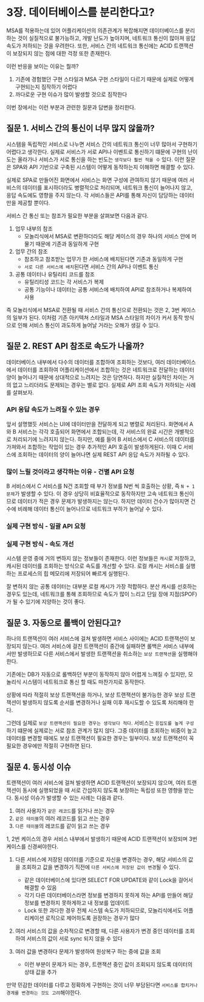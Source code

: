 # 3장. 데이터베이스를 분리한다고?

MSA를 적용하는데 있어 어플리케이션의 의존관계가 복잡해지면 데이터베이스를 분리하는 것이 실질적으로 불가능하고,
개발 난도가 높아지며, 네트워크 통신이 많아져 응답속도가 저하되는 것을 우려한다.
또한, 서비스 간의 네트워크 통신에는 ACID 트랜잭션이 보장되지 않는 점에 대한 걱정 또한 존재한다.

이런 반응을 보이는 이유는 뭘까?

1. 기존에 경험했던 구현 스타일과 MSA 구현 스타일이 다르기 때문에 실제로 어떻게 구현되는지 짐작하기 어렵다
2. 까다로운 구현 이슈가 많이 발생할 것으로 짐작한다

이번 장에서는 이런 부분과 관련한 질문과 답변을 정리한다.

## 질문 1. 서비스 간의 통신이 너무 많지 않을까?

시스템을 독립적인 서비스로 나누면 서비스 간의 네트워크 통신이 너무 많아서 구현하기 어렵다고 생각한다.
실제로 서비스가 서로 API나 이벤트로 통신하기 떄문에 구현의 난이도는 올라가나 서비스가 서로 통신을 하는 빈도는 `생각보다 훨씬 적을 수` 있다.
이런 질문은 SPA와 API 기반으로 구축된 시스템이 어떻게 동작하는지 이해하면 해결할 수 있다.

실제로 SPA로 만들어진 화면에서 서비스는 화면 구성에 관여하지 않기 때문에 여러 서비스의 데이터를
표시하더라도 병렬적으로 처리되며, 네트워크 통신이 늘어나지 않고, 응답 속도에도 영향을 주지 않는다.
각 서비스들은 API를 통해 자신이 담당하는 데이터만을 제공할 뿐이다.

서비스 간 통신 또는 참조가 필요한 부분을 살펴보면 다음과 같다.

1. 업무 내부의 참조
   - 모놀리식에서 MSA로 변환하더라도 해당 케이스의 경우 하나의 서비스 안에 머물기 때문에 기존과 동일하게 구현
2. 업무 간의 참조
   - 참조하고 참조받는 업무가 한 서비스에 배치된다면 기존과 동일하게 구현
   - `서로 다른 서비스에 배치`된다면 서비스 간의 API나 이벤트 통신
3. 공통 데이터나 유틸리티 코드를 참조
   - 유틸리티성 코드는 각 서비스가 복제
   - 공통 기능이나 데이터는 공통 서비스에 배치하여 API로 참조하거나 복제하여 사용

즉 모놀리식에서 MSA로 전환될 때 서비스 간의 통신으로 전환되는 것은 2, 3번 케이스의 일부가 된다.
이처럼 기존 아키텍쳐 스타일과 MSA 스타일의 차이가 커서 동작 방식으로 인해 서비스 통신이 과도하게 늘어날 거라는 오해가 생길 수 있다.

## 질문 2. REST API 참조로 속도가 나올까?

데이터베이스 내부에서 다수의 데이터를 조합하여 조회하는 것보다, 여러 데이터베이스에서 데이터를 조회하여 어플리케이션에서 조합하는 것은
네트워크로 전달하는 데이터 양이 늘어나기 때문에 상대적으로 느려지는 것은 당연하다.
하지만 실질적인 차이는 거의 없고 느리더라도 문제되는 경우는 별로 없다. 실제로 API 조회 속도가 저하되는 사례를 살펴보자.

### API 응답 속도가 느려질 수 있는 경우

앞서 설명했듯 서비스는 UI에 데이터만을 전달하게 되고 병렬로 처리된다.
화면에서 A와 B 서비스는 각각 호출되어 화면에서 조합되는데, 각 서비스의 완료 시간은 개별적으로 처리되기에 느려지지 않는다.
하지만, 예를 들어 B 서비스에서 C 서비스의 데이터를 가져와서 조합하는 작업이 있는 경우 추가적인 API 호출이 발생하게된다.
이때 C 서비스에 조회하는 데이터의 양이 늘어나면 실제 REST API 응답 속도가 저하될 수 있다.

### 많이 느릴 것이라고 생각하는 이유 - 건별 API 요청

B 서비스에서 C 서비스를 N건 조회할 때 부가 정보를 N번 씩 호출하는 상황, 즉 `N + 1 문제`가 발생할 수 있다.
이 경우 상당히 비효율적으로 동작하지만 고속 네트워크 통신이므로 데이터가 적은 경우 문제가 발생하지는 않는다.
하지만 데이터 건수가 많아지면 건수에 비례해 데이터 통신이 늘어나므로 네트워크 부하가 늘어날 수 있다.

### 실제 구현 방식 - 일괄 API 요청
### 실제 구현 방식 - 속도 개선

시스템 운영 중에 거의 변하지 않는 정보들이 존재한다. 이런 정보들은 `캐시`로 저장하고, 캐시된 데이터를 조회하는 방식으로 속도를 개선할 수 있다.
로컬 캐시는 서비스를 실행하는 프로세스의 힙 메모리에 저장되어 빠르게 실행된다.

잘 변하지 않는 공통 데이터는 대부분 로컬 캐시가 가장 적합하다. 분산 캐시를 선호하는 경우도 있는데,
네트워크를 통해 조회하므로 속도가 많이 느리고 단일 장애 지점(SPOF)가 될 수 있기에 지양하는 것이 좋다.

## 질문 3. 자동으로 롤백이 안된다고?

하나의 트랜잭션이 여러 서비스에 걸쳐 발생하면 서비스 사이에는 ACID 트랜잭션이 보장되지 않는다.
여러 서비스에 걸친 트랜잭션이 중간에 실패하면 롤백은 서비스 내부에서만 발생하므로 다른 서비스에서 발생한 트랜잭션을
취소하는 `보상 트랜잭션`을 실행해야한다.

기존에는 DB가 자동으로 롤백하던 부분이 동작하지 않아 어렵게 느껴질 수 있지만, 모놀리식 시스템이
네트워크로 통신 할 때도 마찬가지로 동작한다.

상황에 따라 적절히 보상 트랜잭션을 하거나, 보상 트랜잭션이 불가능한 경우 보상 트랜잭션이
발생하지 않도록 순서를 변경하거나 실패 이후 재시도할 수 있도록 처리해야 한다.

그런데 실제로 `보상 트랜잭션이 필요한 경우는 생각보다 적다`. 서비스는 `응집도를 높게 구성`하기 떄문에
실제로는 서로 참조 관계가 많지 않다. 그중 데이터를 조회하는 비중이 높고 데이터를 변경할 때에도 보상 트랜잭션이 필요한 경우는 일부이다.
보상 트랜잭션이 꼭 필요한 경우에만 적절히 구현하면 된다.

## 질문 4. 동시성 이슈

트랜잭션이 여러 서비스에 걸쳐 발생하면 ACID 트랜잭션이 보장되지 않으며, 여러 트랜잭션이 동시에 실행되었을 때 서로 간섭하지 않도록
보장하는 독립성 또한 영향을 받는다. 동시성 이슈가 발생할 수 있는 사례는 다음과 같다.

1. 여러 사용자가 `같은 레코드`를 읽거나 쓰는 경우
2. `같은 테이블`의 여러 레코드를 읽고 쓰는 경우
3. `다른 테이블`의 레코드를 같이 읽고 쓰는 경우

1, 2번 케이스의 경우 서비스 내부에서 발생하기 때문에 ACID 트랜잭션이 보장되며 3번 케이스를 신경써야한다.

1. 다른 서비스에 저장된 데이터를 기준으로 자신을 변경하는 경우, 해당 서비스의 값을 조회하고
값을 변경하기 직전에 `다른 서비스에 저장된 값이 변경`될 수 있다.

   - 같은 데이터베이스에 있다면 SELECT FOR UPDATE와 같이 Lock을 걸어서 해결할 수 있음
   - 각기 다른 데이터베이스라면 정보를 변경하지 못하게 하는 API를 만들어 해당 정보를 변경하지 못하게하고 내 정보를 업데이트
   - Lock 또한 과다한 경우 전체 시스템 속도가 저하되므로, 모놀리식에서도 어플리케이션 로직으로 제어하도록 권장하는 경우가 많다

2. 여러 서비스의 값을 순차적으로 변경할 때, 다른 사용자가 변경 중인 데이터를 조회하여 서비스의 값이 서로 sync 되지 않을 수 있다
3. 여러 값을 변경하다 문제가 발생하여 원상복구 하는 중에 값을 조회

   - 이런 부분이 문제가 되는 경우, 트랜잭션 중인 값이 조회되지 않도록 데이터의 상태 값을 추가

만약 민감한 데이터를 다루고 정확하게 구현하는 것이 너무 부담된다면 `서비스를 합치거나 경계를 변경하는 것도 고려`해야한다.
